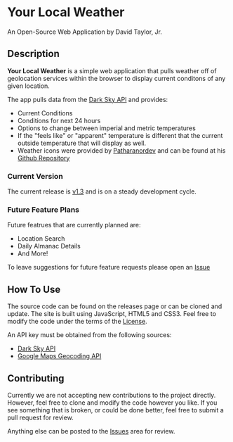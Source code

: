 # Your Local Weather

An Open-Source Web Application by David Taylor, Jr.

## Description

**Your Local Weather** is a simple web application that pulls weather off of geolocation services within the browser to display current conditons of any given location.

The app pulls data from the [Dark Sky API](http://darksky.net/dev) and provides:

- Current Conditions
- Conditions for next 24 hours
- Options to change between imperial and metric temperatures
- If the "feels like" or "apparent" temperature is different that the current outside temperature that will display as well.
- Weather icons were provided by [Patharanordev](https://github.com/patharanordev) and can be found at his [Github Repository](https://github.com/patharanordev/weather-icon-animated)

### Current Version


The current release is [v1.3](https://github.com/davidtaylorjr/local-weather-webapp/releases/latest) and is on a steady development cycle.



### Future Feature Plans

Future featrues that are currently planned are:

- Location Search
- Daily Almanac Details
- And More!

To leave suggestions for future feature requests please open an [Issue](https://github.com/davidtaylorjr/local-weather-webapp/issues)


## How To Use

The source code can be found on the releases page or can be cloned and update. The site is built using JavaScript, HTML5 and CSS3. Feel free to modify the code under the terms of the [License](https://github.com/davidtaylorjr/local-weather-webapp/blob/master/LICENSE.txt).

An API key must be obtained from the following sources:

- [Dark Sky API](https://darksky.net/dev/register)
- [Google Maps Geocoding API](https://developers.google.com/maps/documentation/geocoding/start)

## Contributing

Currently we are not accepting new contributions to the project directly. However, feel free to clone and modify the code however you like.  If you see something that is broken, or could be done better, feel free to submit a pull request for review.

Anything else can be posted to the [Issues](https://github.com/davidtaylorjr/local-weather-webapp/issues) area for review.